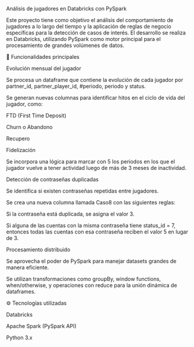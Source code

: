 Análisis de jugadores en Databricks con PySpark

Este proyecto tiene como objetivo el análisis del comportamiento de jugadores a lo largo del tiempo y la aplicación de reglas de negocio específicas para la detección de casos de interés. El desarrollo se realiza en Databricks, utilizando PySpark como motor principal para el procesamiento de grandes volúmenes de datos.

📌 Funcionalidades principales

Evolución mensual del jugador

Se procesa un dataframe que contiene la evolución de cada jugador por partner_id, partner_player_id, #periodo, periodo y status.

Se generan nuevas columnas para identificar hitos en el ciclo de vida del jugador, como:

FTD (First Time Deposit)

Churn o Abandono

Recupero

Fidelización

Se incorpora una lógica para marcar con 5 los periodos en los que el jugador vuelve a tener actividad luego de más de 3 meses de inactividad.

Detección de contraseñas duplicadas

Se identifica si existen contraseñas repetidas entre jugadores.

Se crea una nueva columna llamada Caso8 con las siguientes reglas:

Si la contraseña está duplicada, se asigna el valor 3.

Si alguna de las cuentas con la misma contraseña tiene status_id = 7, entonces todas las cuentas con esa contraseña reciben el valor 5 en lugar de 3.

Procesamiento distribuido

Se aprovecha el poder de PySpark para manejar datasets grandes de manera eficiente.

Se utilizan transformaciones como groupBy, window functions, when/otherwise, y operaciones con reduce para la unión dinámica de dataframes.

⚙️ Tecnologías utilizadas

Databricks

Apache Spark
 (PySpark API)

Python 3.x
